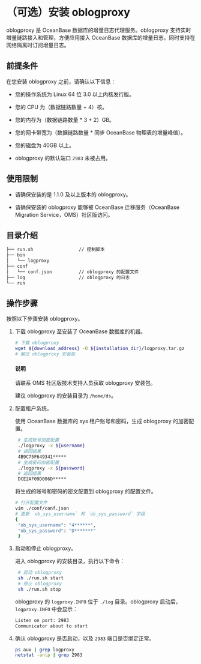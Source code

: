 # （可选）安装 oblogproxy

oblogproxy 是 OceanBase 数据库的增量日志代理服务。oblogproxy 支持实时增量链路接入和管理，方便应用接入 OceanBase 数据库的增量日志。同时支持在网络隔离时订阅增量日志。

## 前提条件

在您安装 oblogproxy 之前，请确认以下信息：

* 您的操作系统为 Linux 64 位 3.0 以上内核发行版。

* 您的 CPU 为（数据链路数量 + 4）核。

* 您的内存为（数据链路数量 * 3 + 2）GB。

* 您的网卡带宽为（数据链路数量 * 同步 OceanBase 物理表的增量峰值）。

* 您的磁盘为 40GB 以上。

* oblogproxy 的默认端口 `2983` 未被占用。

## 使用限制

* 请确保安装的是 1.1.0 及以上版本的 oblogproxy。

* 请确保安装的 oblogproxy 能够被 OceanBase 迁移服务（OceanBase Migration Service，OMS）社区版访问。

## 目录介绍

```bash
├── run.sh                 // 控制脚本
├── bin
│   └── logproxy          
├── conf
│   └── conf.json          // oblogproxy 的配置文件                       
├── log                    // oblogproxy 的日志                               
└── run   
```

## 操作步骤

按照以下步骤安装 oblogproxy。

1. 下载 oblogproxy 至安装了 OceanBase 数据库的机器。

   ```bash
   # 下载 oblogproxy
   wget ${download_address} -O ${installation_dir}/logproxy.tar.gz 
   # 解压 oblogproxy 安装包
   ```

   <main id="notice" type='explain'>
    <h4>说明</h4>
    <p>请联系 OMS 社区版技术支持人员获取 oblogproxy 安装包。</p>
    <p>建议 oblogproxy 的安装目录为 <code>/home/ds</code>。</p>
   </main>

2. 配置租户系统。

   使用 OceanBase 数据库的 sys 租户账号和密码，生成 oblogproxy 的加密配置。

   ```bash
    # 生成账号加密配置
    ./logproxy -x ${username}
    # 返回结果
    4B9C75F649341*****
    # 生成密码加密配置
    ./logproxy -x ${password}
    # 返回结果
    DCE2AF09D006D*****
   ```

   将生成的账号和密码的密文配置到 oblogproxy 的配置文件。

   ```bash
   # 打开配置文件
   vim ./conf/conf.json
   # 更新 `ob_sys_username` 和 `ob_sys_password` 字段
   {
    "ob_sys_username": "4******",
    "ob_sys_password": "D*******"
    }
   ```

3. 启动和停止 oblogproxy。

    进入 oblogproxy 的安装目录，执行以下命令：

   ```bash
    # 启动 oblogproxy
    sh ./run.sh start
    # 停止 oblogproxy
    sh ./run.sh stop
   ```

   oblogproxy 的 `logproxy.INFO` 位于 `./log` 目录。oblogproxy 启动后，`logproxy.INFO` 中会显示：

   ```bash
   Listen on port: 2983
   Communicator about to start
   ```

4. 确认 oblogproxy 是否启动，以及 `2983` 端口是否绑定正常。

   ```bash
   ps aux | grep logproxy 
   netstat -anlp | grep 2983
   ```
